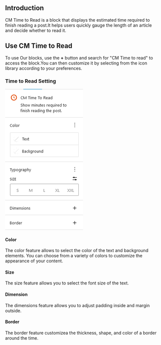 ## Introduction
CM Time to Read is a block that displays the estimated time required to finish reading a post.It helps users quickly gauge the length of an article and decide whether to read it.

## Use CM Time to Read
To use Our blocks, use the <b>+</b> button and search for "CM Time to read" to access the block.You can then customize it by selecting from the icon library according to your preferences.

### Time to Read Setting
![CM Time to Read](img/cm-timeline/timeline.png)

#### Color
The color feature allows to select the color of the text and background elements. You can choose from a variety of colors to customize the appearance of your content.

#### Size
The size feature allows you to select the font size of the text.

#### Dimension
The dimensions feature allows you to adjust padding inside and margin outside.

#### Border
The border feature customizea the thickness, shape, and color of a border around the time.



